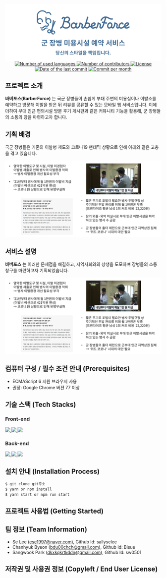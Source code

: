 <div align="center">
  <a href="https://github.com/osamhack2021/WEB_BarberForce_Duty-Free">
      <img src="/IMAGES/1_readme_title_1676.png" alt="BarberForce title" align="center">
  </a>
</div>

<div align="center">
  <!-- no. of used languages -->
  <a href="">
      <img src="https://img.shields.io/github/languages/count/osamhack2021/WEB_BarberForce_Duty-Free?style=for-the-badge" alt="Number of used languages">
  </a>
  <!-- no. of contributors -->
  <a href="">
      <img src="https://img.shields.io/github/contributors/osamhack2021/WEB_BarberForce_Duty-Free?style=for-the-badge" alt="Number of contributors">
  </a>
  <!-- license -->
  <a href="">
      <img src="https://img.shields.io/github/license/osamhack2021/WEB_BarberForce_Duty-Free?style=for-the-badge" alt="License">
  </a>
  <br>
  <!-- last commit -->
  <a href="">
      <img src="https://img.shields.io/github/last-commit/osamhack2021/WEB_BarberForce_Duty-Free?style=for-the-badge" alt="Date of the last commit">
  </a>
  <!-- commit per month -->
  <a href="">
      <img src="https://img.shields.io/github/commit-activity/m/osamhack2021/WEB_BarberForce_Duty-Free?style=for-the-badge" alt="Commit per month">
  </a>
</div>

## 프로젝트 소개

**바버포스(BarberForce)** 는 국군 장병들이 손쉽게 부대 주변의 미용실이나 이발소를 예약하고 방문해 이발을 받은 뒤 리뷰를 공유할 수 있는 모바일 웹 서비스입니다. 이에 더하여 부대 인근 편의시설 방문 후기 게시판과 같은 커뮤니티 기능을 활용해,  군 장병들의 소통의 장을 마련하고자 합니다.

## 기획 배경

국군 장병들은 기존의 이발병 제도와 코로나19 팬데믹 상황으로 인해 아래와 같은 고충을 겪고 있습니다.

<div align="center">
  <img src="/IMAGES/2_readme_bg_1676.png" alt="Background" align="center">
</div>

## 서비스 설명

**바버포스** 는 이러한 문제점을 해결하고, 지역사회와의 상생을 도모하며 장병들의 소통 창구를 마련하고자 기획되었습니다.

<div align="center">
  <img src="/IMAGES/2_readme_bg_1676.png" alt="Background" align="center">
</div>

<!--

## 기능 설명

장병들은 부대원임을 인증하고 '바버포스'에 가입할 수 있으며, 외출이나 외박 일정에 맞추어 미리 이들 미용시설에 이발 서비스를 예약하게 됩니다. 이렇게 이발 서비스를 받은 후 간단한 별점 시스템을 이용해 만족도를 평가하고, 다른 장병들의 별점과 리뷰를 참고해 자신이 예약하는 데에 활용할 수도 있습니다.

-->

## 컴퓨터 구성 / 필수 조건 안내 (Prerequisites)

- ECMAScript 6 지원 브라우저 사용
- 권장: Google Chrome 버젼 77 이상

## 기술 스택 (Tech Stacks)

### Front-end
<a href="https://nuxtjs.org/">
  <img src="https://img.shields.io/badge/nuxt.js-00DC82?style=for-the-badge&logo=nuxt.js&logoColor=white"/>
</a>
<a href="https://tailwindcss.com/">
  <img src="https://img.shields.io/badge/tailwind css-06B6D4?style=for-the-badge&logo=tailwind css&logoColor=white"/>
</a>
<a href="https://axios-http.com/">
  <img src="https://img.shields.io/badge/Axios-854195?style=for-the-badge&logoColor=white"/>
</a>

### Back-end
<a href="https://nodejs.org/">
  <img src="https://img.shields.io/badge/Node.js-339933?style=for-the-badge&logo=node.js&logoColor=white"/>
</a>
<a href="https://expressjs.com/">
  <img src="https://img.shields.io/badge/express-000000?style=for-the-badge&logo=express&logoColor=white"/>
</a>
<a href="https://www.mongodb.com/">
  <img src="https://img.shields.io/badge/mongodb-47A248?style=for-the-badge&logo=mongodb&logoColor=white"/>
</a>

## 설치 안내 (Installation Process)
```bash
$ git clone git주소
$ yarn or npm install
$ yarn start or npm run start
```

## 프로젝트 사용법 (Getting Started)
 
## 팀 정보 (Team Information)
- Se Lee (ese1997@naver.com), Github Id: sallyselee
- Chanhyuk Byeon (bdu00chch@gmail.com), Github Id: Bisue
- Sangwook Park (dkxkqkrtkddn@gmail.com), Github Id: sw0501

## 저작권 및 사용권 정보 (Copyleft / End User License)

<style>
  img {
    image-rendering: -webkit-optimize-contrast;
    transform: translateZ(0);
    backface-visibility: hidden;
  }
</style>